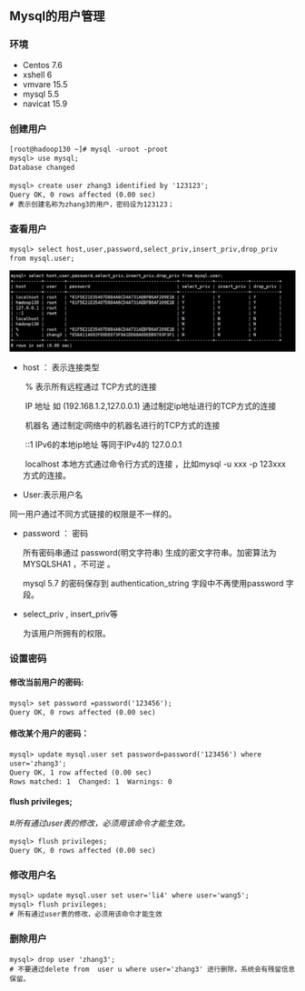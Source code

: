 ## Mysql的用户管理

### 环境

- Centos 7.6
- xshell 6
- vmvare 15.5
- mysql 5.5
- navicat 15.9



### 创建用户

```shell
[root@hadoop130 ~]# mysql -uroot -proot
mysql> use mysql;
Database changed

mysql> create user zhang3 identified by '123123';
Query OK, 0 rows affected (0.00 sec)
# 表示创建名称为zhang3的用户，密码设为123123；
```



### 查看用户

```shell
mysql> select host,user,password,select_priv,insert_priv,drop_priv from mysql.user;
```

![image-20200622170016796](images/image-20200622170016796.png)



- host ：  表示连接类型

  ​    % 表示所有远程通过 TCP方式的连接

  ​    IP 地址 如 (192.168.1.2,127.0.0.1) 通过制定ip地址进行的TCP方式的连接

  ​    机器名  通过制定i网络中的机器名进行的TCP方式的连接

  ​    ::1  IPv6的本地ip地址 等同于IPv4的 127.0.0.1

  ​    localhost 本地方式通过命令行方式的连接 ，比如mysql -u xxx -p 123xxx 方式的连接。

-  User:表示用户名

  同一用户通过不同方式链接的权限是不一样的。

- password ： 密码

  所有密码串通过 password(明文字符串) 生成的密文字符串。加密算法为MYSQLSHA1 ，不可逆 。

  mysql 5.7 的密码保存到 authentication_string 字段中不再使用password 字段。

-  select_priv , insert_priv等

   为该用户所拥有的权限。



### 设置密码



#### 修改当前用户的密码:

```shell
mysql> set password =password('123456');
Query OK, 0 rows affected (0.00 sec)
```



#### 修改某个用户的密码：

```shell
mysql> update mysql.user set password=password('123456') where user='zhang3';
Query OK, 1 row affected (0.00 sec)
Rows matched: 1  Changed: 1  Warnings: 0
```



#### flush privileges;

*#所有通过user表的修改，必须用该命令才能生效。*

```shell
mysql> flush privileges;
Query OK, 0 rows affected (0.00 sec)
```



### 修改用户名

```shell
mysql> update mysql.user set user='li4' where user='wang5';
mysql> flush privileges;
# 所有通过user表的修改，必须用该命令才能生效
```



### 删除用户

```shell
mysql> drop user 'zhang3';
# 不要通过delete from  user u where user='zhang3' 进行删除，系统会有残留信息保留。
```


